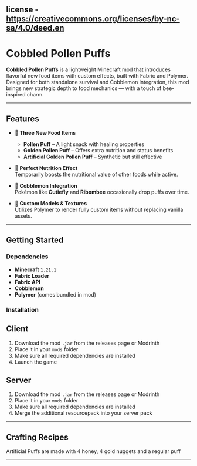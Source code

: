 license - https://creativecommons.org/licenses/by-nc-sa/4.0/deed.en
---
# Cobbled Pollen Puffs

**Cobbled Pollen Puffs** is a lightweight Minecraft mod that introduces flavorful new food items with custom effects, built with Fabric and Polymer. Designed for both standalone survival and Cobblemon integration, this mod brings new strategic depth to food mechanics — with a touch of bee-inspired charm.

---

## Features

- 🍯 **Three New Food Items**  
  - **Pollen Puff** – A light snack with healing properties  
  - **Golden Pollen Puff** – Offers extra nutrition and status benefits  
  - **Artificial Golden Pollen Puff** – Synthetic but still effective

- 🌿 **Perfect Nutrition Effect**  
  Temporarily boosts the nutritional value of other foods while active.

- 🐝 **Cobblemon Integration**  
  Pokémon like **Cutiefly** and **Ribombee** occasionally drop puffs over time.

- 🎨 **Custom Models & Textures**  
  Utilizes Polymer to render fully custom items without replacing vanilla assets.

---

## Getting Started

### Dependencies

- **Minecraft** `1.21.1`
- **Fabric Loader**
- **Fabric API**
- **Cobblemon**
- **Polymer** (comes bundled in mod)

### Installation
## Client
1. Download the mod `.jar` from the releases page or Modrinth
2. Place it in your `mods` folder
3. Make sure all required dependencies are installed
4. Launch the game

## Server
1. Download the mod `.jar` from the releases page or Modrinth
2. Place it in your `mods` folder
3. Make sure all required dependencies are installed
4. Merge the additional resourcepack into your server pack

---

## Crafting Recipes

Artificial Puffs are made with 4 honey, 4 gold nuggets and a regular puff

---
